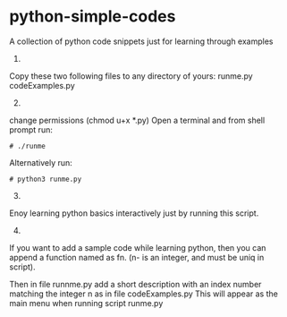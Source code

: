 # python-simple-codes
A collection of python code snippets just for learning through examples


1.

Copy these two following files to any directory of yours:
    runme.py
    codeExamples.py
  
2.

change permissions (chmod u+x *.py)
    Open a terminal and from shell prompt run:
    
    # ./runme
 
 Alternatively run:
 
    # python3 runme.py
 
 
3. 
 
 Enoy learning python basics interactively just by running this script.
     
  
4.
  
  If you want to add a sample code while learning python, 
  then you can append a function named as fn. 
  (n- is an integer, and must be uniq in script).
  
  Then in file runnme.py add a short description with an index number matching the integer n as in file codeExamples.py
  This will appear as the main menu when running script runme.py
  
